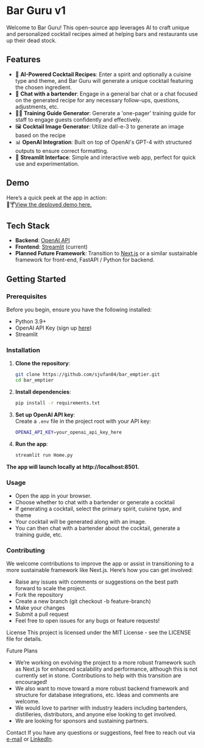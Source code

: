 # Bar Guru v1

Welcome to Bar Guru! This open-source app leverages AI to craft unique and personalized cocktail recipes aimed at helping bars and restaurants use up their dead stock.

## Features
- 🥂 **AI-Powered Cocktail Recipes**: Enter a spirit and optionally a cuisine type and theme, and Bar Guru will generate a unique cocktail featuring the chosen ingredient.
- 💭 **Chat with a bartender**: Engage in a general bar chat or a chat focused on the generated recipe for any necessary follow-ups, questions, adjustments, etc.
- 👩‍🏫 **Training Guide Generator**: Generate a 'one-pager' training guide for staff to engage guests confidently and effectively.
- 🖼️ **Cocktail Image Generator**: Utilize dall-e-3 to generate an image based on the recipe
- 📊 **OpenAI Integration**: Built on top of OpenAI's GPT-4 with structured outputs to ensure correct formatting.
- 🎨 **Streamlit Interface**: Simple and interactive web app, perfect for quick use and experimentation.

## Demo
Here’s a quick peek at the app in action:  
🚀🍸[View the deployed demo here.](https://sjufan84-barguru.streamlit.app/)

## Tech Stack
- **Backend**: [OpenAI API](https://openai.com/)
- **Frontend**: [Streamlit](https://streamlit.io/) (current)
- **Planned Future Framework**: Transition to [Next.js](https://nextjs.org/) or a similar sustainable framework for front-end, FastAPI / Python for backend.

## Getting Started

### Prerequisites
Before you begin, ensure you have the following installed:
- Python 3.9+
- OpenAI API Key (sign up [here](https://openai.com/))
- Streamlit

### Installation

1. **Clone the repository**:
    ```bash
    git clone https://github.com/sjufan84/bar_emptier.git
    cd bar_emptier
    ```

2. **Install dependencies**:
    ```bash
    pip install -r requirements.txt
    ```

3. **Set up OpenAI API key**:  
   Create a `.env` file in the project root with your API key:
   ```bash
   OPENAI_API_KEY=your_openai_api_key_here
   ```

4.  **Run the app**:
     ```bash
     streamlit run Home.py
     ```
**The app will launch locally at http://localhost:8501.**

### Usage
- Open the app in your browser.
- Choose whether to chat with a bartender or generate a cocktail
- If generating a cocktail, select the primary spirit, cuisine type, and theme
- Your cocktail will be generated along with an image.
- You can then chat with a bartender about the cocktail, generate a training guide, etc.

### Contributing
We welcome contributions to improve the app or assist in transitioning to a more sustainable framework like Next.js. Here’s how you can get involved:

- Raise any issues with comments or suggestions on the best path forward to scale the project.
- Fork the repository
- Create a new branch (git checkout -b feature-branch)
- Make your changes
- Submit a pull request
- Feel free to open issues for any bugs or feature requests!

License
This project is licensed under the MIT License - see the LICENSE file for details.

Future Plans
- We’re working on evolving the project to a more robust framework such as Next.js for enhanced scalability and performance, although this is not currently set in stone. Contributions to help with this transition are encouraged!
- We also want to move toward a more robust backend framework and structure for database integrations, etc.  Ideas and comments are welcome.
- We would love to partner with industry leaders including bartenders, distilleries, distributors, and anyone else looking to get involved.
- We are looking for sponsors and sustaining partners.

Contact
If you have any questions or suggestions, feel free to reach out via [e-mail](mailto:barguru@enoughwebapp.com) or [LinkedIn](www.linkedin.com/in/david-s-thomas-1b655254).
